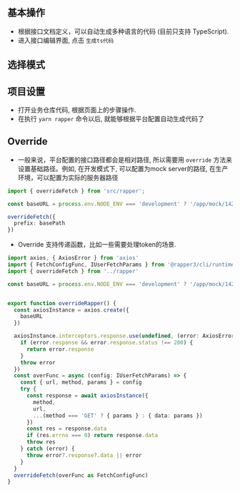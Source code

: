## 基本操作
- 根据接口文档定义，可以自动生成多种语言的代码 (目前只支持 TypeScript).
- 进入接口编辑界面, 点击 `生成ts代码`
<code src="./component/button_code_zh.tsx" inline=true></code>
## 选择模式
<code src="./component/mode_zh.tsx" inline=true></code>
## 项目设置
- 打开业务仓库代码, 根据页面上的步骤操作.
- 在执行 `yarn rapper` 命令以后, 就能够根据平台配置自动生成代码了

<code src="./component/steps_zh.tsx" inline=true></code>
## Override
- 一般来说，平台配置的接口路径都会是相对路径, 所以需要用 `override` 方法来设置基础路径。例如, 在开发模式下, 可以配置为mock server的路径, 在生产环境，可以配置为实际的服务器路径

``` ts
import { overrideFetch } from 'src/rapper';

const baseURL = process.env.NODE_ENV === 'development' ? '/app/mock/142/post/' : '/'

overrideFetch({
  prefix: basePath
})

```

- Override 支持传递函数，比如一些需要处理token的场景.

``` ts
import axios, { AxiosError } from 'axios'
import { FetchConfigFunc, IUserFetchParams } from '@rapper3/cli/runtime/commonLib'
import { overrideFetch } from '../rapper'

const baseURL = process.env.NODE_ENV === 'development' ? '/app/mock/142/post/' : '/'


export function overrideRapper() {
  const axiosInstance = axios.create({
    baseURL
  })

  axiosInstance.interceptors.response.use(undefined, (error: AxiosError) => {
    if (error.response && error.response.status !== 200) {
      return error.response
    }
    throw error
  })
  const overFunc = async (config: IUserFetchParams) => {
    const { url, method, params } = config
    try {
      const response = await axiosInstance({
        method,
        url,
        ...(method === 'GET' ? { params } : { data: params })
      })
      const res = response.data
      if (res.errno === 0) return response.data
      throw res
    } catch (error) {
      throw error?.response?.data || error
    }
  }
  overrideFetch(overFunc as FetchConfigFunc)
}

```
